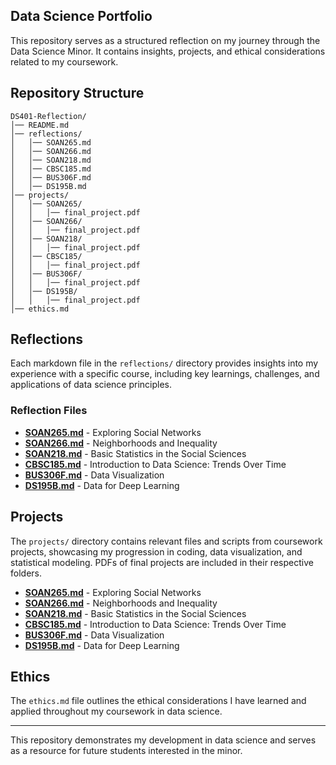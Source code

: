 ## Data Science Portfolio

This repository serves as a structured reflection on my journey through the Data Science Minor. It contains insights, projects, and ethical considerations related to my coursework.

## Repository Structure
```
DS401-Reflection/
│── README.md
│── reflections/
│   │── SOAN265.md
│   │── SOAN266.md
│   │── SOAN218.md
│   │── CBSC185.md
│   │── BUS306F.md
│   │── DS195B.md
│── projects/
│   │── SOAN265/
│   │   │── final_project.pdf
│   │── SOAN266/
│   │   │── final_project.pdf
│   │── SOAN218/
│   │   │── final_project.pdf
│   │── CBSC185/
│   │   │── final_project.pdf
│   │── BUS306F/
│   │   │── final_project.pdf
│   │── DS195B/
│   │   │── final_project.pdf
│── ethics.md
```

## Reflections
Each markdown file in the `reflections/` directory provides insights into my experience with a specific course, including key learnings, challenges, and applications of data science principles.

### Reflection Files
- **[SOAN265.md](reflections/SOAN265.md)** - Exploring Social Networks
- **[SOAN266.md](reflections/SOAN266.md)** - Neighborhoods and Inequality
- **[SOAN218.md](reflections/SOAN218.md)** - Basic Statistics in the Social Sciences
- **[CBSC185.md](reflections/CBSC185.md)** - Introduction to Data Science: Trends Over Time
- **[BUS306F.md](reflections/BUS306F.md)** - Data Visualization
- **[DS195B.md](reflections/DS195B.md)** - Data for Deep Learning


## Projects
The `projects/` directory contains relevant files and scripts from coursework projects, showcasing my progression in coding, data visualization, and statistical modeling. PDFs of final projects are included in their respective folders.
- **[SOAN265.md](projects/SOAN265.md)** - Exploring Social Networks
- **[SOAN266.md](projects/SOAN266.md)** - Neighborhoods and Inequality
- **[SOAN218.md](projects/SOAN218.md)** - Basic Statistics in the Social Sciences
- **[CBSC185.md](projects/CBSC185.md)** - Introduction to Data Science: Trends Over Time
- **[BUS306F.md](projects/BUS306F.md)** - Data Visualization
- **[DS195B.md](projects/DS195B.md)** - Data for Deep Learning


## Ethics
The `ethics.md` file outlines the ethical considerations I have learned and applied throughout my coursework in data science.


---

This repository demonstrates my development in data science and serves as a resource for future students interested in the minor.

